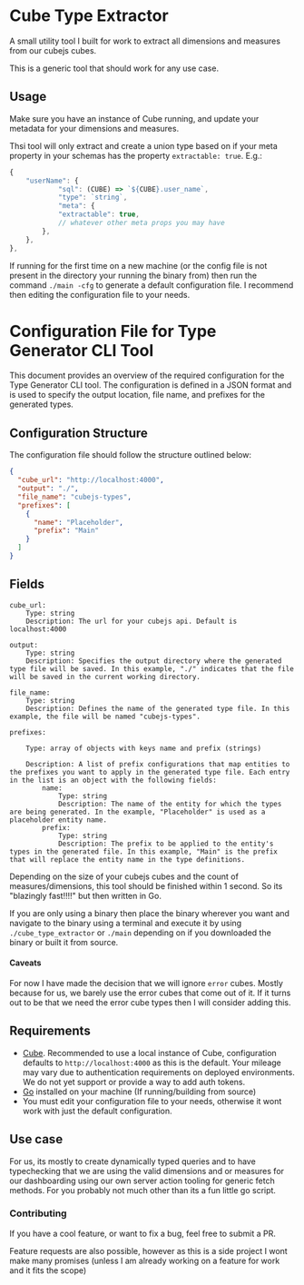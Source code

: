 # Cube Type Extractor

A small utility tool I built for work to extract all dimensions and measures from our cubejs cubes.

This is a generic tool that should work for any use case.

## Usage

Make sure you have an instance of Cube running, and update your metadata for your dimensions and measures.

Thsi tool will only extract and create a union type based on if your meta property in your schemas has the property `extractable: true`. E.g.:

```javascript
{
    "userName": {
            "sql": (CUBE) => `${CUBE}.user_name`,
            "type": `string`,
            "meta": {
            "extractable": true,
            // whatever other meta props you may have
        },
    },
},
```

If running for the first time on a new machine (or the config file is not present in the directory your running the binary from) then run the command `./main -cfg` to generate a default configuration file.
I recommend then editing the configuration file to your needs.

# Configuration File for Type Generator CLI Tool

This document provides an overview of the required configuration for the Type Generator CLI tool. The configuration is defined in a JSON format and is used to specify the output location, file name, and prefixes for the generated types.

## Configuration Structure

The configuration file should follow the structure outlined below:

```json
{
  "cube_url": "http://localhost:4000",
  "output": "./",
  "file_name": "cubejs-types",
  "prefixes": [
    {
      "name": "Placeholder",
      "prefix": "Main"
    }
  ]
}
```

## Fields

    cube_url:
        Type: string
        Description: The url for your cubejs api. Default is localhost:4000

    output:
        Type: string
        Description: Specifies the output directory where the generated type file will be saved. In this example, "./" indicates that the file will be saved in the current working directory.

    file_name:
        Type: string
        Description: Defines the name of the generated type file. In this example, the file will be named "cubejs-types".

    prefixes:

        Type: array of objects with keys name and prefix (strings)

        Description: A list of prefix configurations that map entities to the prefixes you want to apply in the generated type file. Each entry in the list is an object with the following fields:
            name:
                Type: string
                Description: The name of the entity for which the types are being generated. In the example, "Placeholder" is used as a placeholder entity name.
            prefix:
                Type: string
                Description: The prefix to be applied to the entity's types in the generated file. In this example, "Main" is the prefix that will replace the entity name in the type definitions.

Depending on the size of your cubejs cubes and the count of measures/dimensions, this tool should be finished within 1 second. So its "blazingly fast!!!!" but then written in Go.

If you are only using a binary then place the binary wherever you want and navigate to the binary using a terminal and execute it by using `./cube_type_extractor` or `./main` depending on if you downloaded the binary or built it from source.

#### Caveats

For now I have made the decision that we will ignore `error` cubes. Mostly because for us, we barely use the error cubes that come out of it. If it turns out to be that we need the error cube types then I will consider adding this.

## Requirements

- [Cube](https://cube.dev/). Recommended to use a local instance of Cube, configuration defaults to `http://localhost:4000` as this is the default. Your mileage may vary due to authentication requirements on deployed environments. We do not yet support or provide a way to add auth tokens.
- [Go](https://go.dev/) installed on your machine (If running/building from source)
- You must edit your configuration file to your needs, otherwise it wont work with just the default configuration.

## Use case

For us, its mostly to create dynamically typed queries and to have typechecking that we are using the valid dimensions and or measures for our dashboarding using our own server action tooling for generic fetch methods.
For you probably not much other than its a fun little go script.

### Contributing

If you have a cool feature, or want to fix a bug, feel free to submit a PR.

Feature requests are also possible, however as this is a side project I wont make many promises (unless I am already working on a feature for work and it fits the scope)
